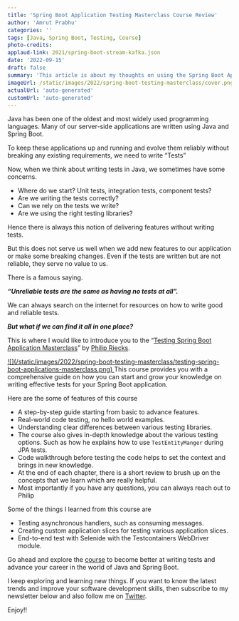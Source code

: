 ```yaml
---
title: 'Spring Boot Application Testing Masterclass Course Review'
author: 'Amrut Prabhu'
categories: ''
tags: [Java, Spring Boot, Testing, Course]
photo-credits:
applaud-link: 2021/spring-boot-stream-kafka.json
date: '2022-09-15'
draft: false
summary: 'This article is about my thoughts on using the Spring Boot Application Testing Masterclass course from rieckpil.de'
imageUrl: /static/images/2022/spring-boot-testing-masterclass/cover.png
actualUrl: 'auto-generated'
customUrl: 'auto-generated'
---
```


Java has been one of the oldest and most widely used programming languages. Many of our server-side applications are written using Java and Spring Boot.

To keep these applications up and running and evolve them reliably without breaking any existing requirements, we need to write “Tests”

Now, when we think about writing tests in Java, we sometimes have some concerns.

- Where do we start? Unit tests, integration tests, component tests?
- Are we writing the tests correctly?
- Can we rely on the tests we write?
- Are we using the right testing libraries?

Hence there is always this notion of delivering features without writing tests.

But this does not serve us well when we add new features to our application or make some breaking changes. Even if the tests are written but are not reliable, they serve no value to us.

<AdsFlows id="adflow1" slot="8168941152" />

There is a famous saying.

**_“Unreliable tests are the same as having no tests at all”._**

We can always search on the internet for resources on how to write good and reliable tests.

**_But what if we can find it all in one place?_**

This is where I would like to introduce you to the “[Testing Spring Boot Application Masterclass](https://transactions.sendowl.com/stores/13745/235788)” by [Philip Riecks](https://twitter.com/rieckpil).

<a href="https://transactions.sendowl.com/stores/13745/235788" target="_blank">
![](/static/images/2022/spring-boot-testing-masterclass/testing-spring-boot-applications-masterclass.png)
</a>
This course provides you with a comprehensive guide on how you can start and grow your knowledge on writing effective tests for your Spring Boot application.

Here are the some of features of this course

- A step-by-step guide starting from basic to advance features.
- Real-world code testing, no hello world examples.
- Understanding clear differences between various testing libraries.
- The course also gives in-depth knowledge about the various testing options. Such as how he explains how to use `TestEntityManger` during JPA tests.
- Code walkthrough before testing the code helps to set the context and brings in new knowledge.
- At the end of each chapter, there is a short review to brush up on the concepts that we learn which are really helpful.
- Most importantly if you have any questions, you can always reach out to Philip

Some of the things I learned from this course are

- Testing asynchronous handlers, such as consuming messages.
- Creating custom application slices for testing various application slices.
- End-to-end test with Selenide with the Testcontainers WebDriver module.

<AdsFlows id="adflow2" slot="2393870295" />

Go ahead and explore the [course](https://transactions.sendowl.com/stores/13745/235788) to become better at writing tests and advance your career in the world of Java and Spring Boot.

I keep exploring and learning new things. If you want to know the latest trends and improve your software development skills, then subscribe to my newsletter below and also follow me on [Twitter](https://twitter.com/amrutprabhu42).

Enjoy!!
